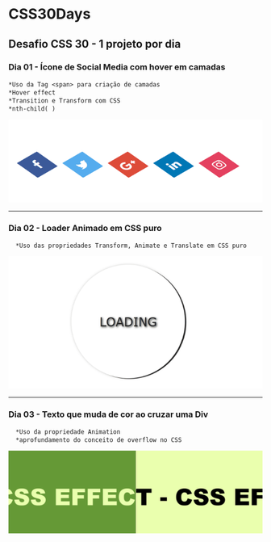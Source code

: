 # CSS30Days
## Desafio CSS 30 - 1 projeto por dia

### Dia 01 - Ícone de Social Media com hover em camadas

    *Uso da Tag <span> para criação de camadas
    *Hover effect
    *Transition e Transform com CSS
    *nth-child( )
  
 
 ![Day01](https://raw.githubusercontent.com/diegobaena89/CSS30Days/main/01day_CSS%203D%20Layered%20Social%20Media%20Icon%20Hover%20Effects/day01.gif)

---

### Dia 02 - Loader Animado em CSS puro

      *Uso das propriedades Transform, Animate e Translate em CSS puro
      
 
 ![Day02](https://raw.githubusercontent.com/diegobaena89/CSS30Days/main/02Day_Animate%20Loader/day02.gif)

---

### Dia 03 - Texto que muda de cor ao cruzar uma Div

      *Uso da propriedade Animation
      *aprofundamento do conceito de overflow no CSS
      
![Day03](https://raw.githubusercontent.com/diegobaena89/CSS30Days/main/03Day_Text%20Change%20Color%20DIV/day03.gif)
